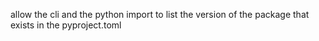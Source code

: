 allow the cli and the python import to list the version of the package that exists in the pyproject.toml